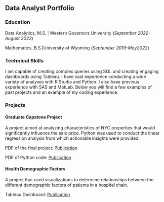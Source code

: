 ## Data Analyst Portfolio

### Education
Data Analytics, M.S. | Western Governors University (_September 2022-August 2023_)


Mathematics, B.S.|University of Wyoming (_September 2019-May2022_)

### Technical Skills
I am capable of creating complex queries using SQL and creating engaging dashboards using Tableau. I have vast experience conducting a wide variety of analyses with R Studio and Python. I also have previous experience with SAS and MatLab. Below you will find a few examples of past projects and an example of my coding experience. 

### Projects
#### Graduate Capstone Project
A project aimed at analyzing characteristics of NYC properties that would significantly influence the sale price. Python was used to conduct the linear regression analysis from which actionable insights were provided. 

PDF of the final project: 
[Publication](file:///C:/Users/cozze/Downloads/Capstone%20(3).pdf)

PDF of Python code:
[Publication](file:///C:/Users/cozze/Downloads/Capstone-Copy4_%20-%20Jupyter%20Notebook.pdf)



#### Health Demographic Factors
A project that used visualizations to determine relationships between the different demographic factors of patients in a hospital chain.

Tableau Dashboard: 
[Publication](https://public.tableau.com/app/profile/kira.cozzens/viz/HealthDemographics/Story)


